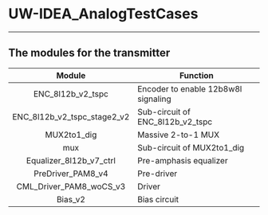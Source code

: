 # UW-IDEA_AnalogTestCases


----------------------------
 The modules for the transmitter
 ---------------------------
 
 | Module               | Function           |
| :-------------: | -------------------|
|ENC_8l12b_v2_tspc |Encoder to enable 12b8w8l signaling|
| ENC_8l12b_v2_tspc_stage2_v2|Sub-circuit of ENC_8l12b_v2_tspc|
|MUX2to1_dig|Massive 2-to-1 MUX|
|mux|Sub-circuit of MUX2to1_dig|
|Equalizer_8l12b_v7_ctrl|Pre-amphasis equalizer|
|PreDriver_PAM8_v4|Pre-driver|
|CML_Driver_PAM8_woCS_v3|Driver|
|Bias_v2|Bias circuit|
